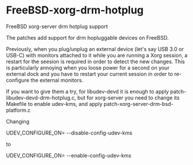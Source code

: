 # FreeBSD-xorg-drm-hotplug
FreeBSD xorg-server drm hotplug support

The patches add support for drm hopluggable devices on FreeBSD. 

Previously, when you plug/unplug an external device (let's say USB 3.0 or USB-C) with monitors attached to it while
you are running a Xorg session, a restart for the seesion is required in order to detect the new changes. This is 
particularly annoying when you loose power for a second on your external dock and you have to restart your current 
session in order to re-configure the external monitors.

If you want to give them a try, for libudev-devd it is enough to apply
patch-libudev-devd-drm-hotplug.c, but for xorg-server you need to change
its Makefile to enable udev-kms, and apply patch-xorg-server-drm-bsd-platform.c

Changing

UDEV_CONFIGURE_ON=      --disable-config-udev-kms

to

UDEV_CONFIGURE_ON=      --enable-config-udev-kms

